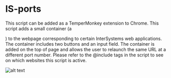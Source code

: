 # IS-ports
This script can be added as a TemperMonkey extension to Chrome. 
This script adds a small container (a <div>) to the webpage corresponding to certain InterSystems web applications. The container includes two buttons and an input field. 
The container is added on the top of page and allows the user to relaunch the same URL at a different port number. 
Please refer to the @include tags in the script to see on which websites this script is active.


![alt text](https://github.com/aless80/IS-ports/edit/master/IS-ports.png "Image IS-ports")
